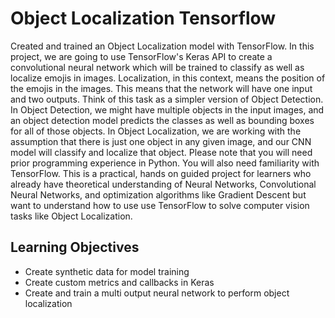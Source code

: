 # Object Localization Tensorflow

Created and trained an Object Localization model with TensorFlow. In this project, we are going to use TensorFlow's Keras API to create a convolutional neural network which will be trained to classify as well as localize emojis in images. Localization, in this context, means the position of the emojis in the images. This means that the network will have one input and two outputs. Think of this task as a simpler version of Object Detection. In Object Detection, we might have multiple objects in the input images, and an object detection model predicts the classes as well as bounding boxes for all of those objects. In Object Localization, we are working with the assumption that there is just one object in any given image, and our CNN model will classify and localize that object. Please note that you will need prior programming experience in Python. You will also need familiarity with TensorFlow. This is a practical, hands on guided project for learners who already have theoretical understanding of Neural Networks, Convolutional Neural Networks, and optimization algorithms like Gradient Descent but want to understand how to use use TensorFlow to solve computer vision tasks like Object Localization.


## Learning Objectives

* Create synthetic data for model training
* Create custom metrics and callbacks in Keras
* Create and train a multi output neural network to perform object localization

